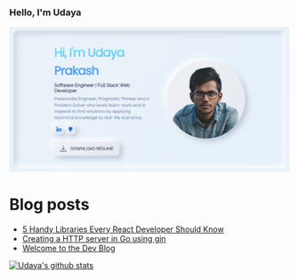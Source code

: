 ### Hello, I'm Udaya

![Home Banner](https://github.com/udaya2899/udaya2899/blob/master/homebanner.png)

# Blog posts
<!-- BLOG-POST-LIST:START -->
- [5 Handy Libraries Every React Developer Should Know](https://udaya-blog.herokuapp.com/5-react-libraries/)
- [Creating a HTTP server in Go using gin](https://udaya-blog.herokuapp.com/creating-a-http-server-in-go-using-gin/)
- [Welcome to the Dev Blog](https://udaya-blog.herokuapp.com/welcome-to-the-dev-blog/)
<!-- BLOG-POST-LIST:END -->


[![Udaya's github stats](https://github-readme-stats.vercel.app/api?username=udaya2899)](https://github.com/udaya2899/github-readme-stats)